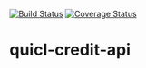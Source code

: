 [![Build Status](https://travis-ci.com/wehjey/quicl-credit-api.svg?branch=master)](https://travis-ci.com/wehjey/quicl-credit-api)
[![Coverage Status](https://coveralls.io/repos/github/wehjey/quicl-credit-api/badge.svg?branch=master)](https://coveralls.io/github/wehjey/quicl-credit-api?branch=master)

# quicl-credit-api
